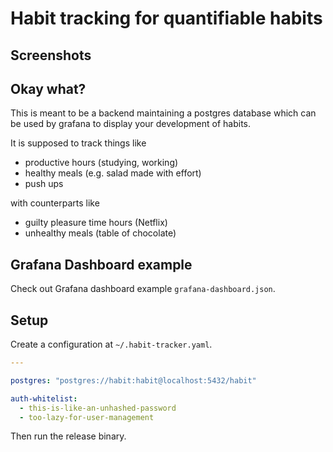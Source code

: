 # Habit tracking for quantifiable habits

## Screenshots

## Okay what?
This is meant to be a backend maintaining a postgres
database which can be used by grafana to display your development of habits.

It is supposed to track things like
- productive hours (studying, working)
- healthy meals (e.g. salad made with effort)
- push ups

with counterparts like
- guilty pleasure time hours (Netflix)
- unhealthy meals (table of chocolate)

## Grafana Dashboard example
Check out Grafana dashboard example `grafana-dashboard.json`.


## Setup

Create a configuration at `~/.habit-tracker.yaml`.

```yaml
---

postgres: "postgres://habit:habit@localhost:5432/habit"

auth-whitelist:
  - this-is-like-an-unhashed-password
  - too-lazy-for-user-management

```

Then run the release binary.


